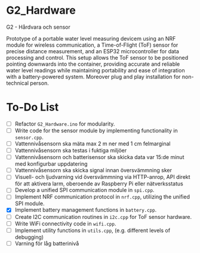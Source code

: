 # G2_Hardware
G2 - Hårdvara och sensor


Prototype of a portable water level measuring devicem using an NRF module for wireless communication, a Time-of-Flight (ToF) sensor for precise distance measurement, and an ESP32 microcontroller for data processing and control.
This setup allows the ToF sensor to be positioned pointing downwards into the container, providing accurate and reliable water level readings while maintaining portability and ease of integration with a battery-powered system.
Moreover plug and play installation for non-technical person.

# To-Do List

- [ ] Refactor `G2_Hardware.ino` for modularity.
- [ ] Write code for the sensor module by implementing functionality in `sensor.cpp`.
- [ ] Vattennivåsensorn ska mäta max 2 m ner med 1 cm felmarginal
- [ ] Vattennivåsensorn ska testas i fuktiga miljöer
- [ ] Vattennivåsensorn och batterisensor ska skicka data var 15:de minut med konfigurbar uppdatering
- [ ] Vattennivåsensorn ska skicka signal innan översvämmning sker
- [ ] Visuell- och ljudvarning vid översvämmning via HTTP-anrop, API direkt för att aktivera larm, oberoende av Raspberry Pi eller nätverksstatus
- [ ] Develop a unified SPI communication module in `spi.cpp`.
- [ ] Implement NRF communication protocol in `nrf.cpp`, utilizing the unified SPI module.
- [x] Implement battery management functions in `battery.cpp`.
- [ ] Create I2C communication routines in `i2c.cpp` for ToF sensor hardware.
- [ ] Write WiFi connectivity code in `wifi.cpp`.
- [ ] Implement utility functions in `utils.cpp`, (e.g. different levels of debugging)
- [ ] Varning för låg batterinivå 
